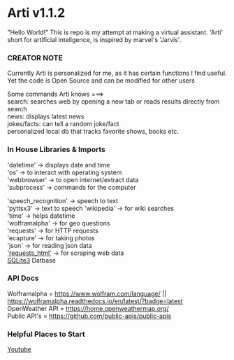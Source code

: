 # Arti v1.1.2

"Hello World!"
This is repo is my attempt at making a virtual assistant. 'Arti' short for artificial inteligence, is inspired by marvel's 'Jarvis'. 

<h3>CREATOR NOTE</h3>  
Currently Arti is personalized for me, as it has certain functions I find useful. Yet the code is Open Source and can be modified for other users

Some commands Arti knows ===>   
search: searches web by opening a new tab or reads results directly from search     
news: displays latest news  
jokes/facts: can tell a random joke/fact  
personalized local db that tracks favorite shows, books etc.     

<h3>In House Libraries & Imports</h3>

'datetime' -> displays date and time    
'os' -> to interact with operating system   
'webbrowser' -> to open internet/extract data   
'subprocess' -> commands for the computer   

'speech_recognition' -> speech to text  
'pyttsx3' -> text to speech 
'wikipedia' -> for wiki searches    
'time' -> helps datetime    
'wolframalpha' -> for geo questions  
'requests' -> for HTTP requests     
'ecapture' -> for taking photos     
'json' -> for reading json data   
<a href="https://docs.python-requests.org/projects/requests-html/en/stable/">'requests_html'</a>  -> for scraping web data  
<a href="https://docs.python.org/3/library/sqlite3.html">SQLite3</a> Datbase


<h3>API Docs</h3>

Wolframalpha = https://www.wolfram.com/language/  || https://wolframalpha.readthedocs.io/en/latest/?badge=latest  
OpenWeather API = https://home.openweathermap.org/  
Public API's = https://github.com/public-apis/public-apis 


<h3>Helpful Places to Start</h3> 

<a href="https://www.youtube.com/results?search_query=coding+a+personal+assistant+" target="_blank">Youtube</a>

<!--
Other Docs

https://github.com/mmirthula02/AI-Personal-Voice-assistant-using-Python/blob/master/venv/virtual.py

https://practicaldatascience.co.uk/data-science/how-to-scrape-google-search-results-using-python 


-->
